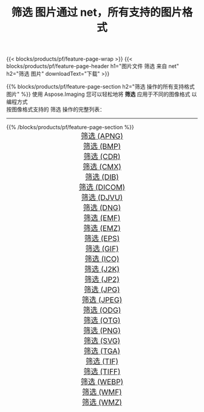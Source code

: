 ﻿---
title: 筛选 图片通过 net，所有支持的图片格式 
weight: 3920
url: /zh-hans/net/filter 
lang: zh-hans
langdirlevel: 2
locales: zh-hans,ja,it,ru,de,es,fr,nl,id,lt,pl,pt,vi,tr,ko,zh-hant,ar,hi,th,sv,cs,uk,he
description: 使用 Aspose.Imaging 你可以轻松地通过 net 获取 筛选 图像
---

{{< blocks/products/pf/feature-page-wrap >}}
{{< blocks/products/pf/feature-page-header h1="图片文件 筛选 来自 net" h2="筛选 图片" downloadText="下载" >}}


{{% blocks/products/pf/feature-page-section  h2="筛选 操作的所有支持格式图片" %}}
使用 Aspose.Imaging 您可以轻松地将 **筛选** 应用于不同的图像格式 以编程方式
<br/>
按图像格式支持的 筛选 操作的完整列表：
<hr/>
{{% /blocks/products/pf/feature-page-section %}}
<div class="container-fluid productfamilypage bg-gray">
    <div class="convertypes bg-gray agp-content section">
        <div class="container">
		<div class="row other-converters" style="gap: 10px;font-size: 19px;text-align:center;">
		    <div class='col-md-2 other-converter remove-lp remove-rp'><a href="/imaging/zh-hans/net/filter/apng" style="padding:15px;">筛选 (APNG)</a></div><div class='col-md-2 other-converter remove-lp remove-rp'><a href="/imaging/zh-hans/net/filter/bmp" style="padding:15px;">筛选 (BMP)</a></div><div class='col-md-2 other-converter remove-lp remove-rp'><a href="/imaging/zh-hans/net/filter/cdr" style="padding:15px;">筛选 (CDR)</a></div><div class='col-md-2 other-converter remove-lp remove-rp'><a href="/imaging/zh-hans/net/filter/cmx" style="padding:15px;">筛选 (CMX)</a></div><div class='col-md-2 other-converter remove-lp remove-rp'><a href="/imaging/zh-hans/net/filter/dib" style="padding:15px;">筛选 (DIB)</a></div><div class='col-md-2 other-converter remove-lp remove-rp'><a href="/imaging/zh-hans/net/filter/dicom" style="padding:15px;">筛选 (DICOM)</a></div><div class='col-md-2 other-converter remove-lp remove-rp'><a href="/imaging/zh-hans/net/filter/djvu" style="padding:15px;">筛选 (DJVU)</a></div><div class='col-md-2 other-converter remove-lp remove-rp'><a href="/imaging/zh-hans/net/filter/dng" style="padding:15px;">筛选 (DNG)</a></div><div class='col-md-2 other-converter remove-lp remove-rp'><a href="/imaging/zh-hans/net/filter/emf" style="padding:15px;">筛选 (EMF)</a></div><div class='col-md-2 other-converter remove-lp remove-rp'><a href="/imaging/zh-hans/net/filter/emz" style="padding:15px;">筛选 (EMZ)</a></div><div class='col-md-2 other-converter remove-lp remove-rp'><a href="/imaging/zh-hans/net/filter/eps" style="padding:15px;">筛选 (EPS)</a></div><div class='col-md-2 other-converter remove-lp remove-rp'><a href="/imaging/zh-hans/net/filter/gif" style="padding:15px;">筛选 (GIF)</a></div><div class='col-md-2 other-converter remove-lp remove-rp'><a href="/imaging/zh-hans/net/filter/ico" style="padding:15px;">筛选 (ICO)</a></div><div class='col-md-2 other-converter remove-lp remove-rp'><a href="/imaging/zh-hans/net/filter/j2k" style="padding:15px;">筛选 (J2K)</a></div><div class='col-md-2 other-converter remove-lp remove-rp'><a href="/imaging/zh-hans/net/filter/jp2" style="padding:15px;">筛选 (JP2)</a></div><div class='col-md-2 other-converter remove-lp remove-rp'><a href="/imaging/zh-hans/net/filter/jpg" style="padding:15px;">筛选 (JPG)</a></div><div class='col-md-2 other-converter remove-lp remove-rp'><a href="/imaging/zh-hans/net/filter/jpeg" style="padding:15px;">筛选 (JPEG)</a></div><div class='col-md-2 other-converter remove-lp remove-rp'><a href="/imaging/zh-hans/net/filter/odg" style="padding:15px;">筛选 (ODG)</a></div><div class='col-md-2 other-converter remove-lp remove-rp'><a href="/imaging/zh-hans/net/filter/otg" style="padding:15px;">筛选 (OTG)</a></div><div class='col-md-2 other-converter remove-lp remove-rp'><a href="/imaging/zh-hans/net/filter/png" style="padding:15px;">筛选 (PNG)</a></div><div class='col-md-2 other-converter remove-lp remove-rp'><a href="/imaging/zh-hans/net/filter/svg" style="padding:15px;">筛选 (SVG)</a></div><div class='col-md-2 other-converter remove-lp remove-rp'><a href="/imaging/zh-hans/net/filter/tga" style="padding:15px;">筛选 (TGA)</a></div><div class='col-md-2 other-converter remove-lp remove-rp'><a href="/imaging/zh-hans/net/filter/tif" style="padding:15px;">筛选 (TIF)</a></div><div class='col-md-2 other-converter remove-lp remove-rp'><a href="/imaging/zh-hans/net/filter/tiff" style="padding:15px;">筛选 (TIFF)</a></div><div class='col-md-2 other-converter remove-lp remove-rp'><a href="/imaging/zh-hans/net/filter/webp" style="padding:15px;">筛选 (WEBP)</a></div><div class='col-md-2 other-converter remove-lp remove-rp'><a href="/imaging/zh-hans/net/filter/wmf" style="padding:15px;">筛选 (WMF)</a></div><div class='col-md-2 other-converter remove-lp remove-rp'><a href="/imaging/zh-hans/net/filter/wmz" style="padding:15px;">筛选 (WMZ)</a></div>
                </div>
        </div>
    </div>
</div>
<br/>
